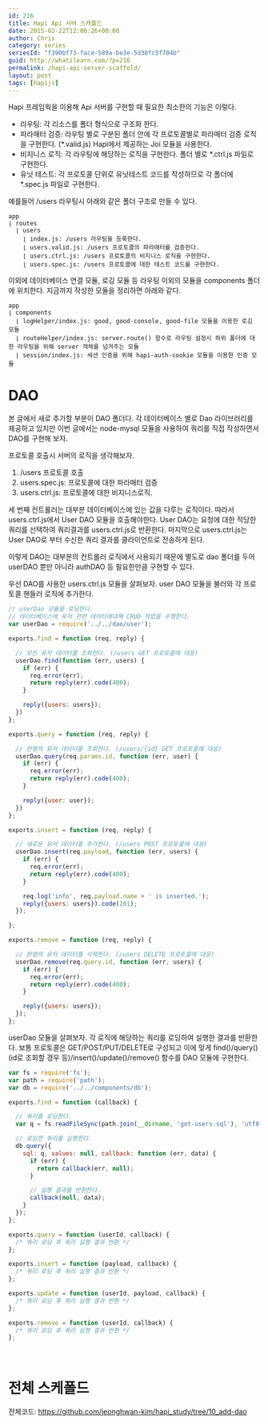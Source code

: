 ```yaml
---
id: 216
title: Hapi Api 서버 스캐폴드
date: 2015-02-22T12:00:26+00:00
author: Chris
category: series
seriesId: "f390bf73-face-589a-be3e-5d38fc5f704b"
guid: http://whatilearn.com/?p=216
permalink: /hapi-api-server-scaffold/
layout: post
tags: [hapijs]
---
```

Hapi 프레임웍을 이용해 Api 서버를 구현할 때 필요한 최소한의 기능은 이렇다.

<ul>
    <li>라우팅: 각 리소스를 폴더 형식으로 구조화 한다.</li>
    <li>파라매터 검증: 라우팅 별로 구분된 폴더 안에 각 프로토콜별로 파라매터 검증 로직을 구현한다. (*.valid.js) Hapi에서 제공하는 Joi 모듈을 사용한다.</li>
    <li>비지니스 로직: 각 라우팅에 해당하는 로직을 구현한다. 폴더 별로 *.ctrl.js 파일로 구현한다.</li>
    <li>유닛 테스트: 각 프로토콜 단위로 유닛테스트 코드를 작성하므로 각 폴더에 *.spec.js 파일로 구현한다.</li>
</ul>

예를들어 /users 라우팅시 아래와 같은 폴더 구조로 만들 수 있다.

```
app
⌊ routes
  ⌊ users
    ⌊ index.js: /users 라우팅을 등록한다.
    ⌊ users.valid.js: /users 프로토콜의 파라매터를 검증한다.
    ⌊ users.ctrl.js: /users 프로토콜의 비지니스 로직을 구현한다.
    ⌊ users.spec.js: /users 프로토콜에 대한 테스트 코드를 구현한다.
```

이외에 데이터베이스 연결 모듈, 로깅 모듈 등 라우팅 이외의 모듈을 components 폴더에 위치한다. 지금까지 작성한 모듈을 정리하면 아래와 같다.

```
app
⌊ components
  ⌊ logHelper/index.js: good, good-console, good-file 모듈을 이용한 로깅 모듈 
  ⌊ routeHelper/index.js: server.route() 함수로 라우팅 설정시 하위 폴더에 대한 라우팅을 위해 server 객체를 넘겨주는 모듈
  ⌊ session/index.js: 세션 인증을 위해 hapi-auth-cookie 모듈을 이용한 인증 모듈
```

# DAO

본 글에서 새로 추가할 부분이 DAO 폴더다. 각 데이터베이스 별로 Dao 라이브러리를 제공하고 있지만 이번 글에서는 node-mysql 모듈을 사용하여 쿼리를 직접 작성하면서 DAO를 구현해 보자.

프로토콜 호출시 서버의 로직을 생각해보자.

<ol>
    <li>/users 프로토콜 호출</li>
    <li>users.spec.js: 프로토콜에 대한 파라매터 검증</li>
    <li>users.ctrl.js: 프로토콜에 대한 비지니스로직.</li>
</ol>

세 번째 컨트롤러는 대부분 데이터베이스에 있는 값을 다루는 로직이다. 따라서 users.ctrl.js에서 User DAO 모듈을 호출해야한다. User DAO는 요청에 대한 적당한 쿼리를 선택하여 쿼리결과를 users.ctrl.js로 반환한다. 마지막으로 users.ctrl.js는 User DAO로 부터 수신한 쿼리 결과를 클라이언트로 전송하게 된다.

이렇게 DAO는 대부분의 컨트롤러 로직에서 사용되기 때문에 별도로 dao 폴더를 두어 userDAO 뿐만 아니라 authDAO 등 필요한만큼 구현할 수 있다.

우선 DAO를 사용한 users.ctrl.js 모듈을 살펴보자. user DAO 모듈을 불러와 각 프로토콜 핸들러 로직에 추가한다.

```js
// userDao 모듈을 로딩한다.
// 데이터베이스에 유저 관련 데이터에대해 CRUD 작업을 수행한다.
var userDao = require('../../dao/user');

exports.find = function (req, reply) {

  // 모든 유저 데이터를 조회한다. (/users GET 프로토콜에 대응)
  userDao.find(function (err, users) {
    if (err) {
      req.error(err);
      return reply(err).code(400);
    }

    reply({users: users});
  })
};

exports.query = function (req, reply) {

  // 한명의 유저 데이터를 조회한다. (/users/{id} GET 프로토콜에 대응)
  userDao.query(req.params.id, function (err, user) {
    if (err) {
      req.error(err);
      return reply(err).code(400);
    }

    reply({user: user});
  })
};

exports.insert = function (req, reply) {

  // 새로운 유저 데이터를 추가한다. (/users POST 프로토콜에 대응)
  userDao.insert(req.payload, function (err, users) {
    if (err) {
      req.error(err);
      return reply(err).code(400);
    }

    req.log('info', req.payload.name + ' is inserted.');
    reply({users: users}).code(201);
  });

};

exports.remove = function (req, reply) {

  // 한명의 유저 데이터를 삭제한다. (/users DELETE 프로토콜에 대응)
  userDao.remove(req.query.id, function (err, users) {
    if (err) {
      req.error(err);
      return reply(err).code(400);
    }

    reply({users: users});
  });
};
```

userDao 모듈을 살펴보자. 각 로직에 해당하는 쿼리를 로딩하여 실행한 결과를 반환한다. 보통 프로토콜은 GET/POST/PUT/DELETE로 구성되고 이에 맞게 find()/query()(id로 조회할 경우 등)/insert()/update()/remove() 함수를 DAO 모듈에 구현한다.

```js
var fs = require('fs');
var path = require('path');
var db = require('../../components/db');

exports.find = function (callback) {

  // 쿼리를 로딩한다.
  var q = fs.readFileSync(path.join(__dirname, 'get-users.sql'), 'utf8');

  // 로딩한 쿼리를 실행한다.
  db.query({
    sql: q, values: null, callback: function (err, data) {
      if (err) {
        return callback(err, null);
      }

      // 실행 결과를 반환한다.
      callback(null, data);
    }
  });
};

exports.query = function (userId, callback) {
  /* 쿼리 로딩 후 쿼리 실행 결과 반환 */
};

exports.insert = function (payload, callback) {
  /* 쿼리 로딩 후 쿼리 실행 결과 반환 */
};

exports.update = function (userId, payload, callback) {
  /* 쿼리 로딩 후 쿼리 실행 결과 반환 */
};

exports.remove = function (userId, callback) {
  /* 쿼리 로딩 후 쿼리 실행 결과 반환 */
};
```

&nbsp;

# 전체 스케폴드

전체코드: <a href="https://github.com/jeonghwan-kim/hapi_study/tree/10_add-dao">https://github.com/jeonghwan-kim/hapi_study/tree/10_add-dao</a>
